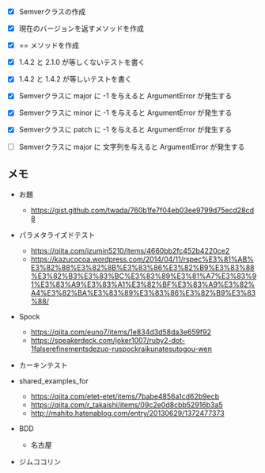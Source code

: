- [x] Semverクラスの作成
- [x] 現在のバージョンを返すメソッドを作成

- [x] == メソッドを作成
- [x] 1.4.2 と 2.1.0 が等しくないテストを書く
- [x] 1.4.2 と 1.4.2 が等しいテストを書く

- [x] Semverクラスに major に -1 を与えると ArgumentError が発生する
- [x] Semverクラスに minor に -1 を与えると ArgumentError が発生する
- [x] Semverクラスに patch に -1 を与えると ArgumentError が発生する
- [ ] Semverクラスに major に 文字列を与えると ArgumentError が発生する

## メモ

- お題
  - https://gist.github.com/twada/760b1fe7f04eb03ee9799d75ecd28cd8

- パラメタライズドテスト
  - https://qiita.com/izumin5210/items/4660bb2fc452b4220ce2
  - https://kazucocoa.wordpress.com/2014/04/11/rspec%E3%81%AB%E3%82%88%E3%82%8B%E3%83%86%E3%82%B9%E3%83%88%E3%82%B3%E3%83%BC%E3%83%89%E3%81%A7%E3%83%91%E3%83%A9%E3%83%A1%E3%82%BF%E3%83%A9%E3%82%A4%E3%82%BA%E3%83%89%E3%83%86%E3%82%B9%E3%83%88/
- Spock
  - https://qiita.com/euno7/items/1e834d3d58da3e659f92
  - https://speakerdeck.com/joker1007/ruby2-dot-1falserefinementsdezuo-ruspockraikunatesutogou-wen
- カーキンテスト

- shared_examples_for
  - https://qiita.com/etet-etet/items/7babe4856a1cd62b9ecb
  - https://qiita.com/r_takaishi/items/09c2e0d8cbb52916b3a5
  - http://mahito.hatenablog.com/entry/20130629/1372477373

- BDD
  - 名古屋
- ジムココリン
